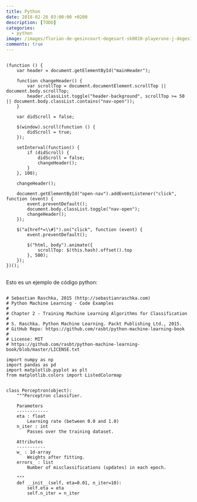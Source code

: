 ```yaml
---
title: Python
date: 2018-02-26 03:00:00 +0200
description: [TODO]
categories:
  - python
image: /images/florian-de-gesincourt-degesart-sk0010-playerone-j-deges1500.jpg
comments: true
---
```


<pre class="line-numbers">
<code class="language-javascript">
(function () {
    var header = document.getElementById("mainHeader");

    function changeHeader() {
        var scrollTop = document.documentElement.scrollTop || document.body.scrollTop;
        header.classList.toggle("header-background", scrollTop >= 50 || document.body.classList.contains("nav-open"));
    }

    var didScroll = false;

    $(window).scroll(function () {
        didScroll = true;
    });

    setInterval(function() {
        if (didScroll) {
            didScroll = false;
            changeHeader();
        }
    }, 100);

    changeHeader();

    document.getElementById("open-nav").addEventListener("click", function (event) {
        event.preventDefault();
        document.body.classList.toggle("nav-open");
        changeHeader();
    });

    $("a[href*=\\#]").on("click", function (event) {
        event.preventDefault();

        $("html, body").animate({
            scrollTop: $(this.hash).offset().top
        }, 500);
    });
})();
</code>
</pre>

Esto es un ejemplo de código python:

<pre class="line-numbers">
<code class="language-python">
# Sebastian Raschka, 2015 (http://sebastianraschka.com)
# Python Machine Learning - Code Examples
#
# Chapter 2 - Training Machine Learning Algorithms for Classification
#
# S. Raschka. Python Machine Learning. Packt Publishing Ltd., 2015.
# GitHub Repo: https://github.com/rasbt/python-machine-learning-book
#
# License: MIT
# https://github.com/rasbt/python-machine-learning-book/blob/master/LICENSE.txt

import numpy as np
import pandas as pd
import matplotlib.pyplot as plt
from matplotlib.colors import ListedColormap


class Perceptron(object):
    """Perceptron classifier.

    Parameters
    ------------
    eta : float
        Learning rate (between 0.0 and 1.0)
    n_iter : int
        Passes over the training dataset.

    Attributes
    -----------
    w_ : 1d-array
        Weights after fitting.
    errors_ : list
        Number of misclassifications (updates) in each epoch.

    """
    def __init__(self, eta=0.01, n_iter=10):
        self.eta = eta
        self.n_iter = n_iter
</code>
</pre>

